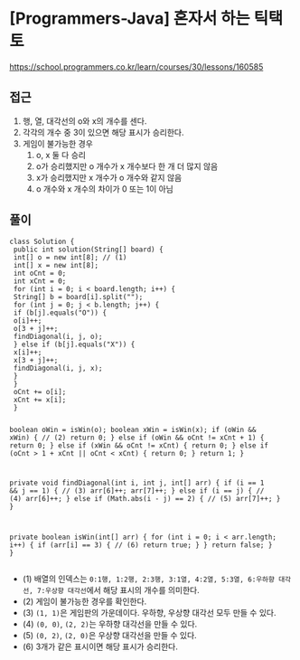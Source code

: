 [Programmers-Java] 혼자서 하는 틱택토
=
<p><a href="https://school.programmers.co.kr/learn/courses/30/lessons/160585">https://school.programmers.co.kr/learn/courses/30/lessons/160585</a></p>
<h2>접근</h2>
<ol>
<li>행, 열, 대각선의 o와 x의 개수를 센다.</li>
<li>각각의 개수 중 3이 있으면 해당 표시가 승리한다.</li>
<li>게임이 불가능한 경우<ol>
<li>o, x 둘 다 승리</li>
<li>o가 승리했지만 o 개수가 x 개수보다 한 개 더 많지 않음</li>
<li>x가 승리했지만 x 개수가 o 개수와 같지 않음</li>
<li>o 개수와 x 개수의 차이가 0 또는 1이 아님</li>
</ol>
</li>
</ol>
<h2>풀이</h2>
<pre><code class="language-java">class Solution {
 public int solution(String[] board) {
 int[] o = new int[8]; // (1)
 int[] x = new int[8];
 int oCnt = 0;
 int xCnt = 0;
 for (int i = 0; i < board.length; i++) {
 String[] b = board[i].split("");
 for (int j = 0; j < b.length; j++) {
 if (b[j].equals("O")) {
 o[i]++;
 o[3 + j]++;
 findDiagonal(i, j, o);
 } else if (b[j].equals("X")) {
 x[i]++;
 x[3 + j]++;
 findDiagonal(i, j, x);
 }
 }
 oCnt += o[i];
 xCnt += x[i];
 }

 boolean oWin = isWin(o);
 boolean xWin = isWin(x);
 if (oWin && xWin) { // (2)
 return 0;
 } else if (oWin && oCnt != xCnt + 1) {
 return 0;
 } else if (xWin && oCnt != xCnt) {
 return 0;
 } else if (oCnt > 1 + xCnt || oCnt < xCnt) {
 return 0;
 }
 return 1;
 }

 private void findDiagonal(int i, int j, int[] arr) {
 if (i == 1 && j == 1) { // (3)
 arr[6]++;
 arr[7]++;
 } else if (i == j) { // (4)
 arr[6]++;
 } else if (Math.abs(i - j) == 2) { // (5)
 arr[7]++;
 }
 }

 private boolean isWin(int[] arr) {
 for (int i = 0; i < arr.length; i++) {
 if (arr[i] == 3) { // (6)
 return true;
 }
 }
 return false;
 }
}</code></pre>
<ul>
<li>(1) 배열의 인덱스는 <code>0:1행, 1:2행, 2:3행, 3:1열, 4:2열, 5:3열, 6:우하향 대각선, 7:우상향 대각선</code>에서 해당 표시의 개수를 의미한다.</li>
<li>(2) 게임이 불가능한 경우를 확인한다.</li>
<li>(3) <code>(1, 1)</code>은 게임판의 가운데이다. 우하향, 우상향 대각선 모두 만들 수 있다.</li>
<li>(4) <code>(0, 0)</code>, <code>(2, 2)</code>는 우하향 대각선을 만들 수 있다.</li>
<li>(5) <code>(0, 2)</code>, <code>(2, 0)</code>은 우상향 대각선을 만들 수 있다.</li>
<li>(6) 3개가 같은 표시이면 해당 표시가 승리한다.</li>
</ul>